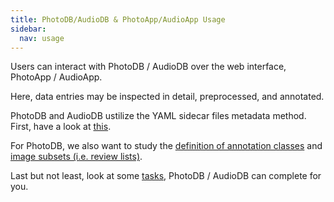 ```yaml
---
title: PhotoDB/AudioDB & PhotoApp/AudioApp Usage
sidebar:
  nav: usage
---
```


Users can interact with PhotoDB / AudioDB over the web interface, PhotoApp / AudioApp.

Here, data entries may be inspected in detail, preprocessed, and annotated.

PhotoDB and AudioDB ustilize the YAML sidecar files metadata method. First, have a look at [this](/photodb_documentation/usage/metadata.html).

For PhotoDB, we also want to study the [definition of annotation classes](/photodb_documentation/usage/classfication_definition.html) and [image subsets (i.e. review lists)](/photodb_documentation/usage/review_lists.html).

Last but not least, look at some [tasks](/photodb_documentation/usage/tasks.html), PhotoDB / AudioDB can complete for you.